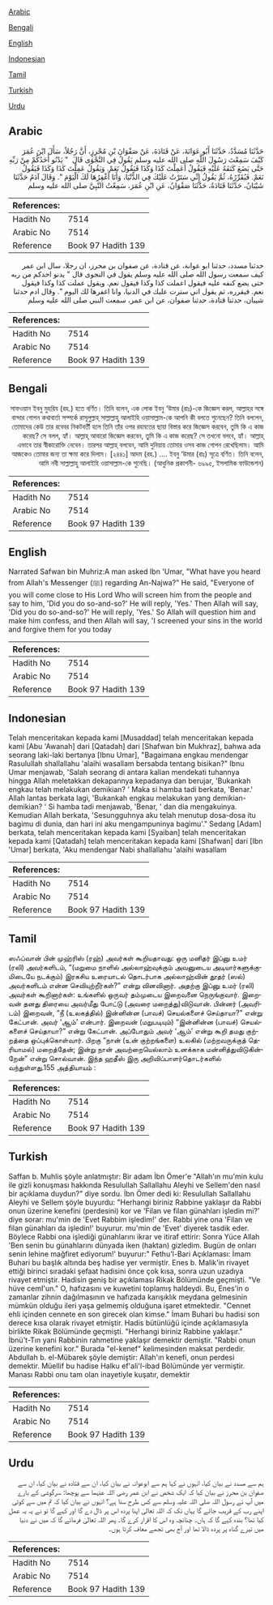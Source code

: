 [Arabic](#arabic)

[Bengali](#bengali)

[English](#english)

[Indonesian](#indonesian)

[Tamil](#tamil)

[Turkish](#turkish)

[Urdu](#urdu)

## Arabic


<div dir="rtl" lang="ar" style={{fontSize:'larger',backgroundColor:'#f8f9fa',padding:20}}>
حَدَّثَنَا مُسَدَّدٌ، حَدَّثَنَا أَبُو عَوَانَةَ، عَنْ قَتَادَةَ، عَنْ صَفْوَانَ بْنِ مُحْرِزٍ، أَنَّ رَجُلاً، سَأَلَ ابْنَ عُمَرَ كَيْفَ سَمِعْتَ رَسُولَ اللَّهِ صلى الله عليه وسلم يَقُولُ فِي النَّجْوَى قَالَ ‏ "‏ يَدْنُو أَحَدُكُمْ مِنْ رَبِّهِ حَتَّى يَضَعَ كَنَفَهُ عَلَيْهِ فَيَقُولُ أَعَمِلْتَ كَذَا وَكَذَا فَيَقُولُ نَعَمْ‏.‏ وَيَقُولُ عَمِلْتَ كَذَا وَكَذَا فَيَقُولُ نَعَمْ‏.‏ فَيُقَرِّرُهُ، ثُمَّ يَقُولُ إِنِّي سَتَرْتُ عَلَيْكَ فِي الدُّنْيَا، وَأَنَا أَغْفِرُهَا لَكَ الْيَوْمَ ‏"‏‏.‏ وَقَالَ آدَمُ حَدَّثَنَا شَيْبَانُ، حَدَّثَنَا قَتَادَةُ، حَدَّثَنَا صَفْوَانُ، عَنِ ابْنِ عُمَرَ، سَمِعْتُ النَّبِيَّ صلى الله عليه وسلم
</div>
<div style={{backgroundColor:'#f8f9fa',padding:20, marginBottom: 10}}><table> <thead> <tr> <th>References:</th> <th></th> </tr> </thead> <tbody><tr><td>Hadith No</td><td>7514</td></tr><tr><td>Arabic No</td><td>7514</td></tr><tr><td>Reference</td><td>Book 97 Hadith 139</td></tr></tbody></table></div>


<div dir="rtl" lang="ar" style={{fontSize:'larger',backgroundColor:'#f8f9fa',padding:20}}>
حدثنا مسدد، حدثنا ابو عوانة، عن قتادة، عن صفوان بن محرز، ان رجلا، سال ابن عمر كيف سمعت رسول الله صلى الله عليه وسلم يقول في النجوى قال " يدنو احدكم من ربه حتى يضع كنفه عليه فيقول اعملت كذا وكذا فيقول نعم. ويقول عملت كذا وكذا فيقول نعم. فيقرره، ثم يقول اني سترت عليك في الدنيا، وانا اغفرها لك اليوم ". وقال ادم حدثنا شيبان، حدثنا قتادة، حدثنا صفوان، عن ابن عمر، سمعت النبي صلى الله عليه وسلم
</div>
<div style={{backgroundColor:'#f8f9fa',padding:20, marginBottom: 10}}><table> <thead> <tr> <th>References:</th> <th></th> </tr> </thead> <tbody><tr><td>Hadith No</td><td>7514</td></tr><tr><td>Arabic No</td><td>7514</td></tr><tr><td>Reference</td><td>Book 97 Hadith 139</td></tr></tbody></table></div>

## Bengali


<div dir="rtl" lang="bn" style={{fontSize:'larger',backgroundColor:'#f8f9fa',padding:20}}>
সাফওয়ান ইবনু মুহরিয (রহ.) হতে বর্ণিত। তিনি বলেন, এক লোক ইবনু ‘উমার (রাঃ)-কে জিজ্ঞেস করল, আল্লাহর সঙ্গে বান্দার গোপন কথাবার্তা সম্পর্কে রাসূলুল্লাহ্ সাল্লাল্লাহু আলাইহি ওয়াসাল্লাম-কে আপনি কী বলতে শুনেছেন? তিনি বললেন, তোমাদের কেউ তার রবেবর নিকটবর্তী হলে তিনি তাঁর ওপর রহমতের ছায়া বিস্তার করে জিজ্ঞেস করবেন, তুমি কি এ কাজ করেছ? সে বলল, হ্যাঁ। আল্লাহ্ আবারো জিজ্ঞেস করবেন, তুমি কি এ কাজ করেছ? সে তখনো বলবে, হ্যাঁ। আল্লাহ্ এভাবে তার স্বীকারোক্তি নেবেন। তারপর আল্লাহ্ বলবেন, আমি দুনিয়ায় তোমার ওসব কাজ গোপন রেখেছিলাম। আমি আজকেও তোমার জন্য তা ক্ষমা করে দিলাম। [২৪৪১] আদম (রহ.) .... ইবনু ‘উমার (রাঃ) সূত্রে বর্ণিত। তিনি বলেন, আমি নবী সাল্লাল্লাহু আলাইহি ওয়াসাল্লাম-কে শুনেছি। (আধুনিক প্রকাশনী- ৬৯৯৫, ইসলামিক ফাউন্ডেশন)
</div>
<div style={{backgroundColor:'#f8f9fa',padding:20, marginBottom: 10}}><table> <thead> <tr> <th>References:</th> <th></th> </tr> </thead> <tbody><tr><td>Hadith No</td><td>7514</td></tr><tr><td>Arabic No</td><td>7514</td></tr><tr><td>Reference</td><td>Book 97 Hadith 139</td></tr></tbody></table></div>

## English


<div dir="ltr" lang="en" style={{fontSize:'larger',backgroundColor:'#f8f9fa',padding:20}}>
Narrated Safwan bin Muhriz:A man asked Ibn 'Umar, "What have you heard from Allah's Messenger (ﷺ) regarding An-Najwa?" He said, "Everyone of you will come close to His Lord Who will screen him from the people and say to him, 'Did you do so-and-so?' He will reply, 'Yes.' Then Allah will say, 'Did you do so-and-so?' He will reply, 'Yes.' So Allah will question him and make him confess, and then Allah will say, 'I screened your sins in the world and forgive them for you today
</div>
<div style={{backgroundColor:'#f8f9fa',padding:20, marginBottom: 10}}><table> <thead> <tr> <th>References:</th> <th></th> </tr> </thead> <tbody><tr><td>Hadith No</td><td>7514</td></tr><tr><td>Arabic No</td><td>7514</td></tr><tr><td>Reference</td><td>Book 97 Hadith 139</td></tr></tbody></table></div>

## Indonesian


<div dir="ltr" lang="id" style={{fontSize:'larger',backgroundColor:'#f8f9fa',padding:20}}>
Telah menceritakan kepada kami [Musaddad] telah menceritakan kepada kami [Abu 'Awanah] dari [Qatadah] dari [Shafwan bin Mukhraz], bahwa ada seorang laki-laki bertanya [Ibnu Umar], "Bagaimana engkau mendengar Rasulullah shallallahu 'alaihi wasallam bersabda tentang bisikan?" Ibnu Umar menjawab, 'Salah seorang di antara kalian mendekati tuhannya hingga Allah meletakkan dekapannya kepadanya dan berujar, 'Bukankah engkau telah melakukan demikian? ' Maka si hamba tadi berkata, 'Benar.' Allah lantas berkata lagi, 'Bukankah engkau melakukan yang demikian-demikian? ' Si hamba tadi menjawab, 'Benar, ' dan dia mengakuinya. Kemudian Allah berkata, 'Sesungguhnya aku telah menutup dosa-dosa itu bagimu di dunia, dan hari ini aku mengampuninya bagimu'." Sedang [Adam] berkata, telah menceritakan kepada kami [Syaiban] telah menceritakan kepada kami [Qatadah] telah menceritakan kepada kami [Shafwan] dari [Ibn 'Umar] berkata, 'Aku mendengar Nabi shallallahu 'alaihi wasallam
</div>
<div style={{backgroundColor:'#f8f9fa',padding:20, marginBottom: 10}}><table> <thead> <tr> <th>References:</th> <th></th> </tr> </thead> <tbody><tr><td>Hadith No</td><td>7514</td></tr><tr><td>Arabic No</td><td>7514</td></tr><tr><td>Reference</td><td>Book 97 Hadith 139</td></tr></tbody></table></div>

## Tamil


<div dir="ltr" lang="ta" style={{fontSize:'larger',backgroundColor:'#f8f9fa',padding:20}}>
ஸஃப்வான் பின் முஹ்ரிஸ் (ரஹ்) அவர்கள் கூறியதாவது: ஒரு மனிதர் இப்னு உமர் (ரலி) அவர்களிடம், “(மறுமை நாளில் அல்லாஹ்வுக்கும் அவனுடைய அடியார்களுக்குமிடையே நடக்கும்) இரகசிய உரையாடல் தொடர்பாக அல்லாஹ்வின் தூதர் (ஸல்) அவர்களிடம் என்ன செவியுற்றீர்கள்?” என்று வினவினார். அதற்கு இப்னு உமர் (ரலி) அவர்கள் கூறினார்கள்: உங்களில் ஒருவர் தம்முடைய இறைவனை நெருங்குவார். இறைவன் தனது திரையை அவர்மீது போட்டு (அவரை மறைத்து)விடுவான். பின்னர் (அவரிடம்) இறைவன், “நீ (உலகத்தில்) இன்னின்ன (பாவச்) செயல்களைச் செய்தாயா?” என்று கேட்பான். அவர் ‘ஆம்’ என்பார். இறைவன் (மறுபடியும்) “இன்னின்ன (பாவச்) செயல்களைச் செய்தாயா?” என்று கேட்பான். அப்போதும் அவர் ‘ஆம்’ என்று கூறி தமது குற்றத்தை ஒப்புக்கொள்வார். பிறகு “நான் (உன் குற்றங்களை) உலகில் (மற்றவருக்குத் தெரியாமல்) மறைத்தேன்; இன்று நான் அவற்றையெல்லாம் உனக்காக மன்னித்துவிடுகின்றேன்” என்று சொல்வான். இந்த ஹதீஸ் இரு அறிவிப்பாளர்தொடர்களில் வந்துள்ளது.155 அத்தியாயம் :
</div>
<div style={{backgroundColor:'#f8f9fa',padding:20, marginBottom: 10}}><table> <thead> <tr> <th>References:</th> <th></th> </tr> </thead> <tbody><tr><td>Hadith No</td><td>7514</td></tr><tr><td>Arabic No</td><td>7514</td></tr><tr><td>Reference</td><td>Book 97 Hadith 139</td></tr></tbody></table></div>

## Turkish


<div dir="ltr" lang="tr" style={{fontSize:'larger',backgroundColor:'#f8f9fa',padding:20}}>
Saffan b. Muhlis şöyle anlatmıştır: Bir adam İbn Ömer'e "Allah'ın mu'min kulu ile gizli konuşması hakkında Resulullah Sallallahu Aleyhi ve Sellem'den nasıl bir açıklama duydun?" diye sordu. İbn Ömer dedi ki: Resulullah Sallallahu Aleyhi ve Sellem şöyle buyurdu: "Herhangi biriniz Rabbine yaklaşır da Rabbi onun üzerine kenefini (perdesini) kor ve 'Filan ve filan günahları işledin mi?' diye sorar: mu'min de 'Evet Rabbim işledim!' der. Rabbi yine ona 'Filan ve filan günahları da işledin!' buyurur. mu'min de 'Evet' diyerek tasdik eder. Böylece Rabbi ona işlediği günahlarını ikrar ve itiraf ettirir: Sonra Yüce Allah 'Ben senin bu günahlarını dünyada iken (haktan) gizledim. Bugün de onları senin lehine mağfiret ediyorum!' buyurur:" Fethu'l-Bari Açıklaması: İmam Buhari bu başlık altında beş hadise yer vermiştir. Enes b. Malik'in rivayet ettiği birinci sıradaki şefaat hadisini önce çok kısa, sonra uzun uzadıya rivayet etmiştir. Hadisin geniş bir açıklaması Rikak Bölümünde geçmişti. "Ve hüve cemI'un." O, hafızasını ve kuwetini toplamış haldeydi. Bu, Enes'in o zamanlar zihnin dağılmasının ve hafızada karışıklık meydana gelmesinin mümkün olduğu ileri yaşa gelmemiş olduğuna işaret etmektedir. "Cennet ehli içinden cennete en son girecek olan kimse." İmam Buhari bu hadisi son derece kısa olarak rivayet etmiştir. Hadis bütünlüğü içinde açıklamasıyla birlikte Rikak Bölümünde geçmişti. "Herhangi biriniz Rabbine yaklaşır." İbnü't-Tın yani Rabbinin rahmetine yaklaşır demektir demiştir. "Rabbi onun üzerine kenefini kor." Burada "el-kenef" kelimesinden maksat perdedir. Abdullah b. el-Mübarek şöyle demiştir: Allah'ın kenefi, onun perdesi demektir. Müellif bu hadise Halku ef'ali'l-ibad Bölümünde yer vermiştir. Manası Rabbi onu tam olan inayetiyle kuşatır, demektir
</div>
<div style={{backgroundColor:'#f8f9fa',padding:20, marginBottom: 10}}><table> <thead> <tr> <th>References:</th> <th></th> </tr> </thead> <tbody><tr><td>Hadith No</td><td>7514</td></tr><tr><td>Arabic No</td><td>7514</td></tr><tr><td>Reference</td><td>Book 97 Hadith 139</td></tr></tbody></table></div>

## Urdu


<div dir="rtl" lang="ur" style={{fontSize:'larger',backgroundColor:'#f8f9fa',padding:20}}>
ہم سے مسدد نے بیان کیا، انہوں نے کہا ہم سے ابوعوانہ نے بیان کیا، ان سے قتادہ نے بیان کیا، ان سے صفوان بن محرز نے بیان کیا کہ ایک شخص نے ابن عمر رضی اللہ عنہما سے پوچھا: سرگوشی کے بارے میں آپ نے رسول اللہ صلی اللہ علیہ وسلم سے کس طرح سنا ہے؟ انہوں نے بیان کیا کہ تم میں سے کوئی اپنے رب کے قریب جائے گا یہاں تک کہ اللہ تعالیٰ اپنا پردہ اس پر ڈال دے گا اور کہے گا تو نے یہ یہ عمل کیا تھا؟ بندہ کہے گا کہ ہاں۔ چنانچہ وہ اس کا اقرار کرے گا۔ پھر اللہ تعالیٰ فرمائے گا کہ میں نے دنیا میں تیرے گناہ پر پردہ ڈالا تھا اور آج بھی تجھے معاف کرتا ہوں۔
</div>
<div style={{backgroundColor:'#f8f9fa',padding:20, marginBottom: 10}}><table> <thead> <tr> <th>References:</th> <th></th> </tr> </thead> <tbody><tr><td>Hadith No</td><td>7514</td></tr><tr><td>Arabic No</td><td>7514</td></tr><tr><td>Reference</td><td>Book 97 Hadith 139</td></tr></tbody></table></div>